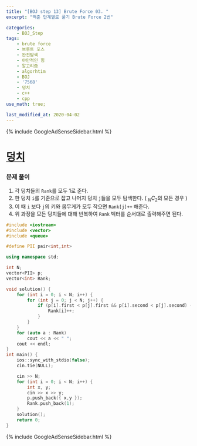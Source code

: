 ```yaml
---
title: "[BOJ step 13] Brute Force 03. "
excerpt: "백준 단계별로 풀기 Brute Force 2번"

categories:
    - BOJ_Step
tags:
    - brute force
    - 브루트 포스
    - 완전탐색
    - 야만적인 힘
    - 알고리즘
    - algorhtim
    - BOJ
    - '7568'
    - 덩치
    - c++
    - cpp  
use_math: true;

last_modified_at: 2020-04-02  
---
```


{% include GoogleAdSenseSidebar.html %}

# [덩치](https://www.acmicpc.net/problem/7568)


### 문제 풀이

1. 각 덩치들의 `Rank`를 모두 1로 준다.
2. 한 덩치 `i`를 기준으로 잡고 나머지 덩치 `j`들을 모두 탐색한다. ( $_NC_2$의 모든 경우 )
3. 이 때 `i` 보다 `j`의 키와 몸무게가 모두 작으면 `Rank[j]++` 해준다.
4. 위 과정을 모든 덩치들에 대해 반복하여 `Rank` 벡터를 순서대로 출력해주면 된다.  

```cpp
#include <iostream>
#include <vector>
#include <queue>

#define PII pair<int,int>

using namespace std;

int N;
vector<PII> p;
vector<int> Rank;

void solution() {
	for (int i = 0; i < N; i++) {
		for (int j = 0; j < N; j++) {
			if (p[i].first < p[j].first && p[i].second < p[j].second) {
				Rank[i]++;
			}
		}
	}
	for (auto a : Rank)
		cout << a << " ";
	cout << endl;
}
int main() {
	ios::sync_with_stdio(false);
	cin.tie(NULL);

	cin >> N;
	for (int i = 0; i < N; i++) {
		int x, y;
		cin >> x >> y;
		p.push_back({ x,y });
		Rank.push_back(1);
	}
	solution();
	return 0;
}
```



{% include GoogleAdSenseSidebar.html %}
